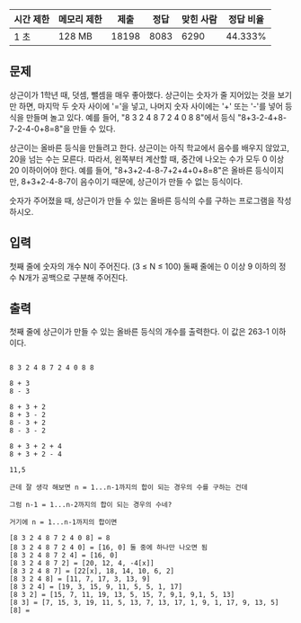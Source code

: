   

|시간 제한|메모리 제한|제출|정답|맞힌 사람|정답 비율|
|---|---|---|---|---|---|
|1 초|128 MB|18198|8083|6290|44.333%|

## 문제

상근이가 1학년 때, 덧셈, 뺄셈을 매우 좋아했다. 상근이는 숫자가 줄 지어있는 것을 보기만 하면, 마지막 두 숫자 사이에 '='을 넣고, 나머지 숫자 사이에는 '+' 또는 '-'를 넣어 등식을 만들며 놀고 있다. 예를 들어, "8 3 2 4 8 7 2 4 0 8 8"에서 등식 "8+3-2-4+8-7-2-4-0+8=8"을 만들 수 있다.

상근이는 올바른 등식을 만들려고 한다. 상근이는 아직 학교에서 음수를 배우지 않았고, 20을 넘는 수는 모른다. 따라서, 왼쪽부터 계산할 때, 중간에 나오는 수가 모두 0 이상 20 이하이어야 한다. 예를 들어, "8+3+2-4-8-7+2+4+0+8=8"은 올바른 등식이지만, 8+3+2-4-8-7이 음수이기 때문에, 상근이가 만들 수 없는 등식이다.

숫자가 주어졌을 때, 상근이가 만들 수 있는 올바른 등식의 수를 구하는 프로그램을 작성하시오.

## 입력

첫째 줄에 숫자의 개수 N이 주어진다. (3 ≤ N ≤ 100) 둘째 줄에는 0 이상 9 이하의 정수 N개가 공백으로 구분해 주어진다.

## 출력

첫째 줄에 상근이가 만들 수 있는 올바른 등식의 개수를 출력한다. 이 값은 263-1 이하이다.

```

8 3 2 4 8 7 2 4 0 8 8 

8 + 3
8 - 3

8 + 3 + 2
8 + 3 - 2
8 - 3 + 2
8 - 3 - 2

8 + 3 + 2 + 4
8 + 3 + 2 - 4

11,5

근데 잘 생각 해보면 n = 1...n-1까지의 합이 되는 경우의 수를 구하는 건데

그럼 n-1 = 1...n-2까지의 합이 되는 경우의 수네?

거기에 n = 1...n-1까지의 합이면

[8 3 2 4 8 7 2 4 0 8] = 8
[8 3 2 4 8 7 2 4 0] = [16, 0] 둘 중에 하나만 나오면 됨
[8 3 2 4 8 7 2 4] = [16, 0]
[8 3 2 4 8 7 2] = [20, 12, 4, -4[x]]
[8 3 2 4 8 7] = [22[x], 18, 14, 10, 6, 2]
[8 3 2 4 8] = [11, 7, 17, 3, 13, 9]
[8 3 2 4] = [19, 3, 15, 9, 11, 5, 5, 1, 17]
[8 3 2] = [15, 7, 11, 19, 13, 5, 15, 7, 9,1, 9,1, 5, 13]
[8 3] = [7, 15, 3, 19, 11, 5, 13, 7, 13, 17, 1, 9, 1, 17, 9, 13, 5]
[8] = 
```